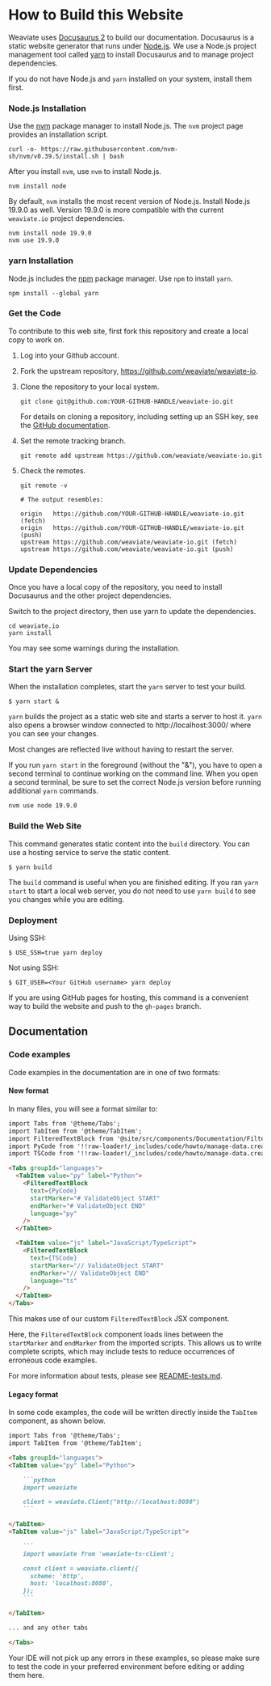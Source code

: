 # How to Build this Website

Weaviate uses [Docusaurus 2](https://docusaurus.io/) to build our
documentation. Docusaurus is a  static website generator that runs under
[Node.js](https://nodejs.org/). We use a Node.js project management tool called
[yarn](https://yarnpkg.com/) to install Docusaurus and to manage project
dependencies.

If you do not have Node.js and `yarn` installed on your system, install them
first.

### Node.js Installation

Use the [nvm](https://github.com/nvm-sh/nvm) package manager to install Node.js.
The `nvm` project page provides an installation script.

```
curl -o- https://raw.githubusercontent.com/nvm-sh/nvm/v0.39.5/install.sh | bash
```

After you install `nvm`, use `nvm` to install Node.js.

```
nvm install node
```

By default, `nvm` installs the most recent version of Node.js. Install Node.js
19.9.0 as well. Version 19.9.0 is more compatible with the current
`weaviate.io` project dependencies.

```
nvm install node 19.9.0
nvm use 19.9.0
```

### yarn Installation

Node.js includes the [npm](https://www.npmjs.com/) package manager. Use `npm`
to install `yarn`.

```
npm install --global yarn
```

### Get the Code

To contribute to this web site, first fork this repository and create a local
copy to work on.

1. Log into your Github account.
2. Fork the upstream repository, https://github.com/weaviate/weaviate-io.
3. Clone the repository to your local system.

   ```
   git clone git@github.com:YOUR-GITHUB-HANDLE/weaviate-io.git
   ```

   For details on cloning a repository, including setting up an SSH key, see the
   [GitHub documentation](https://docs.github.com/en/get-started/getting-started-with-git/about-remote-repositories).

4. Set the remote tracking branch.

   ```
   git remote add upstream https://github.com/weaviate/weaviate-io.git
   ```

5. Check the remotes.

   ```
   git remote -v

   # The output resembles:

   origin	https://github.com/YOUR-GITHUB-HANDLE/weaviate-io.git (fetch)
   origin	https://github.com/YOUR-GITHUB-HANDLE/weaviate-io.git (push)
   upstream	https://github.com/weaviate/weaviate-io.git (fetch)
   upstream	https://github.com/weaviate/weaviate-io.git (push)
   ```

### Update Dependencies

Once you have a local copy of the repository, you need to install Docusaurus and
the other project dependencies.

Switch to the project directory, then use yarn to update the dependencies.

```
cd weaviate.io
yarn install
```

You may see some warnings during the installation.

### Start the yarn Server

When the installation completes, start the `yarn` server to test your build.

```
$ yarn start &
```

`yarn` builds the project as a static web site and starts a server to host it.
`yarn` also opens a browser window connected to http://localhost:3000/ where
you can see your changes.

Most changes are reflected live without having to restart the server.

If you run ``yarn start`` in the foreground (without the "&"), you have to open
a second terminal to continue working on the command line. When you open a
second terminal, be sure to set the correct Node.js version before running
additional `yarn` commands.

```
nvm use node 19.9.0
```

### Build the Web Site

This command generates static content into the ``build`` directory. You can use
a hosting service to serve the static content.

```
$ yarn build
```

The `build` command is useful when you are finished editing. If you ran
`yarn start` to start a local web server, you do not need to use `yarn build` to
see you changes while you are editing.

### Deployment

Using SSH:

```
$ USE_SSH=true yarn deploy
```

Not using SSH:

```
$ GIT_USER=<Your GitHub username> yarn deploy
```

If you are using GitHub pages for hosting, this command is a convenient way to build the website and push to the `gh-pages` branch.

## Documentation

### Code examples

Code examples in the documentation are in one of two formats:

#### New format

In many files, you will see a format similar to:

```md
import Tabs from '@theme/Tabs';
import TabItem from '@theme/TabItem';
import FilteredTextBlock from '@site/src/components/Documentation/FilteredTextBlock';
import PyCode from '!!raw-loader!/_includes/code/howto/manage-data.create.py';
import TSCode from '!!raw-loader!/_includes/code/howto/manage-data.create.ts';

<Tabs groupId="languages">
  <TabItem value="py" label="Python">
    <FilteredTextBlock
      text={PyCode}
      startMarker="# ValidateObject START"
      endMarker="# ValidateObject END"
      language="py"
    />
  </TabItem>

  <TabItem value="js" label="JavaScript/TypeScript">
    <FilteredTextBlock
      text={TSCode}
      startMarker="// ValidateObject START"
      endMarker="// ValidateObject END"
      language="ts"
    />
  </TabItem>
</Tabs>
```

This makes use of our custom `FilteredTextBlock` JSX component.

Here, the `FilteredTextBlock` component loads lines between the `startMarker` and `endMarker` from the imported scripts. This allows us to write complete scripts, which may include tests to reduce occurrences of erroneous code examples.

For more information about tests, please see [README-tests.md](./README-tests.md).

#### Legacy format

In some code examples, the code will be written directly inside the `TabItem` component, as shown below.

```md
import Tabs from '@theme/Tabs';
import TabItem from '@theme/TabItem';

<Tabs groupId="languages">
<TabItem value="py" label="Python">

    ```python
    import weaviate

    client = weaviate.Client("http://localhost:8080")
    ```

</TabItem>
<TabItem value="js" label="JavaScript/TypeScript">

    ```
    import weaviate from 'weaviate-ts-client';

    const client = weaviate.client({
      scheme: 'http',
      host: 'localhost:8080',
    });
    ```

</TabItem>

... and any other tabs

</Tabs>
```

Your IDE will not pick up any errors in these examples, so please make sure to test the code in your preferred environment before editing or adding them here.
